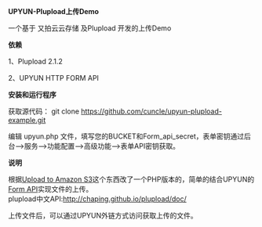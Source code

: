 **UPYUN-Plupload上传Demo**

一个基于 又拍云云存储 及Plupload 开发的上传Demo

**依赖**

1、Plupload 2.1.2

2、UPYUN HTTP FORM API

**安装和运行程序**

获取源代码： git clone https://github.com/cuncle/upyun-plupload-example.git

编辑 upyun.php 文件，填写您的BUCKET和Form_api_secret，表单密钥通过后台——>服务——>功能配置——>高级功能——>表单API密钥获取。

**说明**

根据[Upload to Amazon S3](https://github.com/moxiecode/plupload/blob/master/examples/jquery/s3.php)这个东西改了一个PHP版本的，简单的结合UPYUN的[Form API](http://docs.upyun.com/api/form_api/)实现文件的上传。     
plupload中文API:http://chaping.github.io/plupload/doc/

上传文件后，可以通过UPYUN外链方式访问获取上传的文件。
